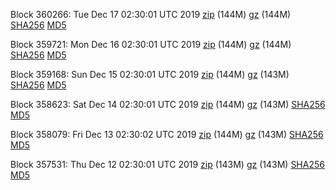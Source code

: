 Block 360266: Tue Dec 17 02:30:01 UTC 2019 [zip](https://files.01coin.io/mainnet/2019-12-17/bootstrap.dat.zip) (144M) [gz](https://files.01coin.io/mainnet/2019-12-17/bootstrap.dat.tar.gz) (144M) [SHA256](https://files.01coin.io/mainnet/2019-12-17/sha256.txt) [MD5](https://files.01coin.io/mainnet/2019-12-17/md5.txt)

Block 359721: Mon Dec 16 02:30:01 UTC 2019 [zip](https://files.01coin.io/mainnet/2019-12-16/bootstrap.dat.zip) (144M) [gz](https://files.01coin.io/mainnet/2019-12-16/bootstrap.dat.tar.gz) (144M) [SHA256](https://files.01coin.io/mainnet/2019-12-16/sha256.txt) [MD5](https://files.01coin.io/mainnet/2019-12-16/md5.txt)

Block 359168: Sun Dec 15 02:30:01 UTC 2019 [zip](https://files.01coin.io/mainnet/2019-12-15/bootstrap.dat.zip) (144M) [gz](https://files.01coin.io/mainnet/2019-12-15/bootstrap.dat.tar.gz) (143M) [SHA256](https://files.01coin.io/mainnet/2019-12-15/sha256.txt) [MD5](https://files.01coin.io/mainnet/2019-12-15/md5.txt)

Block 358623: Sat Dec 14 02:30:01 UTC 2019 [zip](https://files.01coin.io/mainnet/2019-12-14/bootstrap.dat.zip) (144M) [gz](https://files.01coin.io/mainnet/2019-12-14/bootstrap.dat.tar.gz) (143M) [SHA256](https://files.01coin.io/mainnet/2019-12-14/sha256.txt) [MD5](https://files.01coin.io/mainnet/2019-12-14/md5.txt)

Block 358079: Fri Dec 13 02:30:02 UTC 2019 [zip](https://files.01coin.io/mainnet/2019-12-13/bootstrap.dat.zip) (144M) [gz](https://files.01coin.io/mainnet/2019-12-13/bootstrap.dat.tar.gz) (143M) [SHA256](https://files.01coin.io/mainnet/2019-12-13/sha256.txt) [MD5](https://files.01coin.io/mainnet/2019-12-13/md5.txt)

Block 357531: Thu Dec 12 02:30:01 UTC 2019 [zip](https://files.01coin.io/mainnet/2019-12-12/bootstrap.dat.zip) (143M) [gz](https://files.01coin.io/mainnet/2019-12-12/bootstrap.dat.tar.gz) (143M) [SHA256](https://files.01coin.io/mainnet/2019-12-12/sha256.txt) [MD5](https://files.01coin.io/mainnet/2019-12-12/md5.txt)
